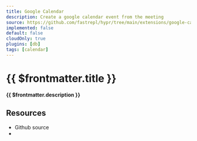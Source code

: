 ```yaml
---
title: Google Calendar
description: Create a google calendar event from the meeting
source: https://github.com/fastrepl/hypr/tree/main/extensions/google-calendar
implemented: false
default: false
cloudOnly: true
plugins: [db]
tags: [calendar]
---
```


# {{ $frontmatter.title }}

**{{ $frontmatter.description }}**

<ExtensionTags :frontmatter="$frontmatter" />

## Resources

<ul>
  <li><a :href="$frontmatter.source">Github source</a></li>
  <li v-for="plugin in $frontmatter.plugins"><PluginLink :plugin /></li>
</ul>
